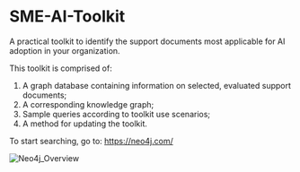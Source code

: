 # SME-AI-Toolkit
A practical toolkit to identify the support documents most applicable for AI adoption in your organization.

This toolkit is comprised of:
1.	A graph database  containing information on selected, evaluated support documents;
2.	A corresponding knowledge graph;
3.	Sample queries according to toolkit use scenarios;
4.	A method for updating the toolkit.

To start searching, go to: https://neo4j.com/

![Neo4j_Overview](https://github.com/rasagu/SME-AI-Toolkit/assets/166431245/50ae92da-11e5-409b-ac28-0593d0d262c1)
